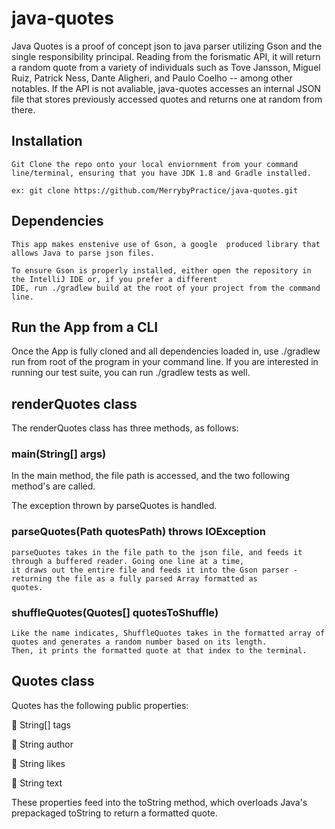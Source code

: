 # java-quotes

Java Quotes is a proof of concept json to java parser utilizing Gson and the single responsibility principal. Reading from the forismatic API, it will return a random quote from a variety of individuals such as Tove Jansson, Miguel Ruiz, Patrick Ness, Dante Aligheri, and Paulo Coelho -- among other notables. If the API is not avaliable, java-quotes accesses an internal JSON file that stores previously accessed quotes and returns one at random from there.    

## Installation 

    Git Clone the repo onto your local enviornment from your command line/terminal, ensuring that you have JDK 1.8 and Gradle installed.
    
    ex: git clone https://github.com/MerrybyPractice/java-quotes.git 
        
## Dependencies 

    This app makes enstenive use of Gson, a google  produced library that allows Java to parse json files. 
    
    To ensure Gson is properly installed, either open the repository in the IntelliJ IDE or, if you prefer a different 
    IDE, run ./gradlew build at the root of your project from the command line. 
    
## Run the App from a CLI 

Once the App is fully cloned and all dependencies loaded in, use ./gradlew run from root of the program in your command line. If you are interested in running our test suite, you can run ./gradlew tests as well.   
    
## renderQuotes class 

The renderQuotes class has three methods, as follows: 

### main(String[] args) 

   In the main method, the file path is accessed, and the two following method's are called. 
   
   The exception thrown by parseQuotes is handled. 

### parseQuotes(Path quotesPath) throws IOException 

    parseQuotes takes in the file path to the json file, and feeds it through a buffered reader. Going one line at a time, 
    it draws out the entire file and feeds it into the Gson parser - returning the file as a fully parsed Array formatted as 
    quotes. 

### shuffleQuotes(Quotes[] quotesToShuffle)

    Like the name indicates, ShuffleQuotes takes in the formatted array of quotes and generates a random number based on its length. 
    Then, it prints the formatted quote at that index to the terminal. 

## Quotes class 

Quotes has the following public properties: 

   :closed_book: String[] tags
   
   :orange_book: String author
   
   :green_book: String likes
   
   :blue_book: String text 

These properties feed into the toString method, which overloads Java's prepackaged toString to return a formatted quote.
 
